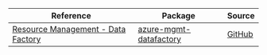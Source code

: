 | Reference | Package | Source |
|---|---|---|
|[Resource Management - Data Factory](mgmt-datafactory-readme.md)|[azure-mgmt-datafactory](https://pypi.org/project/azure-mgmt-datafactory)|[GitHub](https://github.com/Azure/azure-sdk-for-python/blob/main/sdk/datafactory/azure-mgmt-datafactory)|
